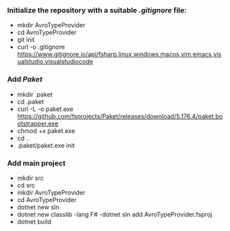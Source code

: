 ### Initialize the repository with a suitable _.gitignore_ file:

- mkdir AvroTypeProvider
- cd AvroTypeProvider
- git init
- curl -o .gitignore https://www.gitignore.io/api/fsharp,linux,windows,macos,vim,emacs,visualstudio,visualstudiocode

### Add _Paket_ 

- mkdir .paket
- cd .paket
- curl -L -o paket.exe https://github.com/fsprojects/Paket/releases/download/5.176.4/paket.bootstrapper.exe
- chmod +x paket.exe
- cd ..
- .paket/paket.exe init

### Add main project

- mkdir src
- cd src
- mkdir AvroTypeProvider
- cd AvroTypeProvider
- dotnet new sln
- dotnet new classlib -lang F#
 -dotnet sln add AvroTypeProvider.fsproj
- dotnet build